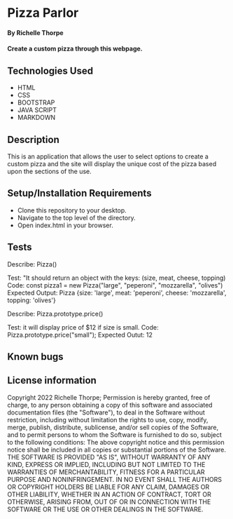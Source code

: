 # Pizza Parlor
#### By Richelle Thorpe
#### Create a custom pizza through this webpage.

## Technologies Used
- HTML
- CSS
- BOOTSTRAP
- JAVA SCRIPT
- MARKDOWN

## Description
This is an application that allows the user to select options to create a custom pizza and the site will display the unique cost of the pizza based upon the sections of the use. 
## Setup/Installation Requirements
- Clone this repository to your desktop.
- Navigate to the top level of the directory.
- Open index.html in your browser.
## Tests

Describe: Pizza()

Test: "It should return an object with the keys: (size, meat, cheese, topping)
Code: const pizza1 = new Pizza("large", "peperoni", "mozzarella", "olives")
Expected Output: Pizza {size: 'large', meat: 'peperoni', cheese: 'mozzarella', topping: 'olives'}

Describe: Pizza.prototype.price()

Test: it will display price of $12 if size is small. 
Code: Pizza.prototype.price("small");
Expected Outut: 12

## Known bugs

## License information
Copyright 2022 Richelle Thorpe;
Permission is hereby granted, free of charge, to any person obtaining a copy of this software and associated documentation files (the "Software"), to deal in the Software without restriction, including without limitation the rights to use, copy, modify, merge, publish, distribute, sublicense, and/or sell copies of the Software, and to permit persons to whom the Software is furnished to do so, subject to the following conditions:
The above copyright notice and this permission notice shall be included in all copies or substantial portions of the Software.
THE SOFTWARE IS PROVIDED "AS IS", WITHOUT WARRANTY OF ANY KIND, EXPRESS OR IMPLIED, INCLUDING BUT NOT LIMITED TO THE WARRANTIES OF MERCHANTABILITY, FITNESS FOR A PARTICULAR PURPOSE AND NONINFRINGEMENT. IN NO EVENT SHALL THE AUTHORS OR COPYRIGHT HOLDERS BE LIABLE FOR ANY CLAIM, DAMAGES OR OTHER LIABILITY, WHETHER IN AN ACTION OF CONTRACT, TORT OR OTHERWISE, ARISING FROM, OUT OF OR IN CONNECTION WITH THE SOFTWARE OR THE USE OR OTHER DEALINGS IN THE SOFTWARE.


